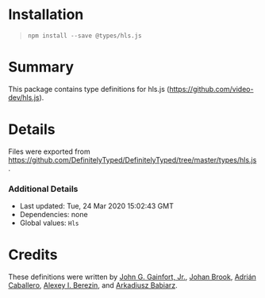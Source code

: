 # Installation
> `npm install --save @types/hls.js`

# Summary
This package contains type definitions for hls.js (https://github.com/video-dev/hls.js).

# Details
Files were exported from https://github.com/DefinitelyTyped/DefinitelyTyped/tree/master/types/hls.js.

### Additional Details
 * Last updated: Tue, 24 Mar 2020 15:02:43 GMT
 * Dependencies: none
 * Global values: `Hls`

# Credits
These definitions were written by [John G. Gainfort, Jr.](https://github.com/jgainfort), [Johan Brook](https://github.com/brookback), [Adrián Caballero](https://github.com/adripanico), [Alexey I. Berezin](https://github.com/beraliv), and [Arkadiusz Babiarz](https://github.com/drax98).
